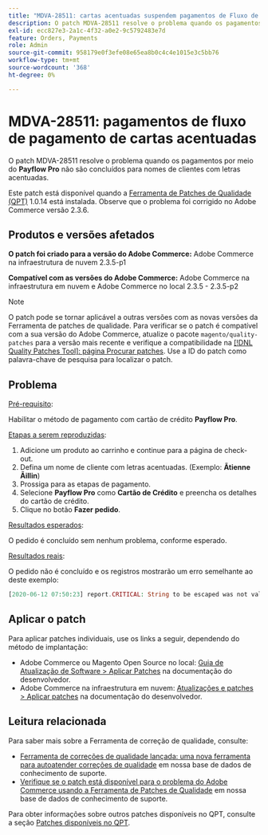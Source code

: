 ```yaml
---
title: "MDVA-28511: cartas acentuadas suspendem pagamentos de Fluxo de Pagamento"
description: O patch MDVA-28511 resolve o problema quando os pagamentos por meio do **Payflow Pro** não são concluídos para nomes de clientes com letras acentuadas.
exl-id: ecc827e3-2a1c-4f32-a0e2-9c5792483e7d
feature: Orders, Payments
role: Admin
source-git-commit: 958179e0f3efe08e65ea8b0c4c4e1015e3c5bb76
workflow-type: tm+mt
source-wordcount: '368'
ht-degree: 0%

---
```


# MDVA-28511: pagamentos de fluxo de pagamento de cartas acentuadas

O patch MDVA-28511 resolve o problema quando os pagamentos por meio do **Payflow Pro** não são concluídos para nomes de clientes com letras acentuadas.

Este patch está disponível quando a [Ferramenta de Patches de Qualidade (QPT)](https://devdocs.magento.com/guides/v2.4/comp-mgr/patching.html#mqp) 1.0.14 está instalada. Observe que o problema foi corrigido no Adobe Commerce versão 2.3.6.

## Produtos e versões afetados

**O patch foi criado para a versão do Adobe Commerce:** Adobe Commerce na infraestrutura de nuvem 2.3.5-p1

**Compatível com as versões do Adobe Commerce:** Adobe Commerce na infraestrutura em nuvem e Adobe Commerce no local 2.3.5 - 2.3.5-p2

>[!NOTE]
>
>O patch pode se tornar aplicável a outras versões com as novas versões da Ferramenta de patches de qualidade. Para verificar se o patch é compatível com a sua versão do Adobe Commerce, atualize o pacote `magento/quality-patches` para a versão mais recente e verifique a compatibilidade na [[!DNL Quality Patches Tool]: página Procurar patches](https://devdocs.magento.com/quality-patches/tool.html#patch-grid). Use a ID do patch como palavra-chave de pesquisa para localizar o patch.

## Problema

<u>Pré-requisito</u>:

Habilitar o método de pagamento com cartão de crédito **Payflow Pro**.

<u>Etapas a serem reproduzidas</u>:

1. Adicione um produto ao carrinho e continue para a página de check-out.
1. Defina um nome de cliente com letras acentuadas. (Exemplo: **Ãtienne Ãillin**)
1. Prossiga para as etapas de pagamento.
1. Selecione **Payflow Pro** como **Cartão de Crédito** e preencha os detalhes do cartão de crédito.
1. Clique no botão **Fazer pedido**.

<u>Resultados esperados</u>:

O pedido é concluído sem nenhum problema, conforme esperado.

<u>Resultados reais</u>:

O pedido não é concluído e os registros mostrarão um erro semelhante ao deste exemplo:

```php
[2020-06-12 07:50:23] report.CRITICAL: String to be escaped was not valid UTF-8 or could not be converted: �?tienne �?illini [] []
```

## Aplicar o patch

Para aplicar patches individuais, use os links a seguir, dependendo do método de implantação:

* Adobe Commerce ou Magento Open Source no local: [Guia de Atualização de Software > Aplicar Patches](https://devdocs.magento.com/guides/v2.4/comp-mgr/patching/mqp.html) na documentação do desenvolvedor.
* Adobe Commerce na infraestrutura em nuvem: [Atualizações e patches > Aplicar patches](https://devdocs.magento.com/cloud/project/project-patch.html) na documentação do desenvolvedor.

## Leitura relacionada

Para saber mais sobre a Ferramenta de correção de qualidade, consulte:

* [Ferramenta de correções de qualidade lançada: uma nova ferramenta para autoatender correções de qualidade](/help/announcements/adobe-commerce-announcements/magento-quality-patches-released-new-tool-to-self-serve-quality-patches.md) em nossa base de dados de conhecimento de suporte.
* [Verifique se o patch está disponível para o problema do Adobe Commerce usando a Ferramenta de Patches de Qualidade](/help/support-tools/patches-available-in-qpt-tool/check-patch-for-magento-issue-with-magento-quality-patches.md) em nossa base de dados de conhecimento de suporte.

Para obter informações sobre outros patches disponíveis no QPT, consulte a seção [Patches disponíveis no QPT](https://support.magento.com/hc/en-us/sections/360010506631-Patches-available-in-MQP-tool-).
